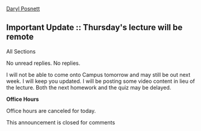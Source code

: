 [Daryl Posnett](https://csus.instructure.com/courses/93920/users/43499)

## Important Update :: Thursday's lecture will be remote

All Sections

No unread replies. No replies.

I will not be able to come onto Campus tomorrow and may still be out next week. I will keep you updated. I will be posting some video content in lieu of the lecture. Both the next homework and the quiz may be delayed. 

**Office Hours**

Office hours are canceled for today.

This announcement is closed for comments